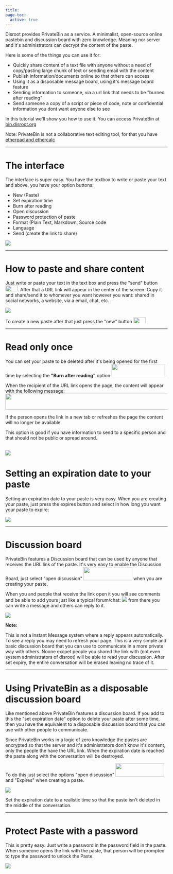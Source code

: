 ```yaml
---
title:
page-toc:
  active: true
---
```

Disroot provides PrivateBin as a service. A minimalist, open-source online pastebin and discussion board with zero knowledge. Meaning nor server and it's administrators can decrypt the content of the paste.

Here is some of the things you can use it for:

* Quickly share content  of a text file with anyone without a need of copy/pasting large chunk of text or sending email with the content
* Publish information/documents online so that others can access
* Using it as a disposable message board, using it's message board feature
* Sending information to someone, via a url link that needs to be "burned after reading"
* Send someone a copy of a script or piece of code, note or confidential information you dont want anyone else to see

In this tutorial we'll show you how to use it. You can access PrivateBin at [bin.disroot.org](https://bin.disroot.org)

Note: PrivateBin is not a collaborative text editing tool, for that you have [etherpad and ethercalc](https://disroot.org/pad/)

--------
# The interface

The interface is super easy. You have the textbox to write or paste your text and above, you have your option buttons:

* New (Paste)
* Set expiration time
* Burn after reading
* Open discussion
* Password protection of paste
* Format (Plain Text, Markdown, Source code
* Language
* Send (create the link to share)


![](privatebin01.gif)

----------


# How to paste and share content

Just write or paste your text in the text box and press the "send" button  <img src="privatebin01.png" width="38" height="18">. After that a URL link will appear in the center of the screen. Copy it and share/send it to whomever you want however you want: shared in social networks, a website, via a email, chat, etc.

![](privatebin02.gif)

To create a new paste after that just press the "new" button  <img src="privatebin02.png" width="38" height="18">

----------

# Read only once
You can set your paste to be deleted after it's being opened for the first time by selecting the **"Burn after reading"** option <img src="privatebin03.png" width="166" height="41">

When the recipient of the URL link opens the page, the content will appear with the following message:
<img src="privatebin04.png" width="606" height="50">

If the person opens the link in a new tab or refreshes the page the content will no longer be available.

This option is good if you have information to send to a specific person and that should not be public or spread around.

![](privatebin03.gif)
----------

# Setting an expiration date to your paste

Setting an expiration date to your paste is very easy. When you are creating your paste, just press the expires button and select in how long you want your paste to expire:

![](privatebin04.gif)

----------
# Discussion board

PrivateBin features a Discussion board that can be used by anyone that receives the URL link of the paste. It's very easy to enable the Discussion Board, just select "open discussion" <img src="privatebin05.png" width="151" height="41"> when you are creating your paste.

When you and people that receive the link open it you will see comments and be able to add yours just like a typical forum/chat:
![](privatebin06.png)
from there you can write a message and others can reply to it.

![](privatebin05.gif)



**Note:**

This is not a Instant Message system where a reply appears automatically. To see a reply you may need to refresh your page.
This is a very simple and basic discussion board that you can use to communicate in a more private way with others. Noone excpet people you shared the link with (not even system administrators of disroot) will be able to read your discussion. After set expiry, the entire conversation will be erased leaving no trace of it.

----------
# Using PrivateBin as a disposable discussion board

Like mentioned above PrivateBin features a discussion board. If you add to this the "set expiration date" option to delete your paste after some time, then you have the equivalent to a disposable discussion board that you can use with other people to communicate.

Since PrivateBin works in a logic of zero knowledge the pastes are encrypted so that the server and it's administrators don't know it's content, only the people the have the URL link.
When the expiration date is reached the paste along with the conversation will be destroyed.

To do this just select the options "open discussion" <img src="privatebin07.png" width="151" height="41"> and "Expires" when creating a paste.

![](privatebin06.gif)

Set the expiration date to a realistic time so that the paste isn't deleted in the middle of the conversation.

----------

# Protect Paste with a password
This is pretty easy. Just write a password in the password field in the paste. When someone opens the link with the paste, that person will be prompted to type the password to unlock the Paste.

![](privatebin07.gif)
